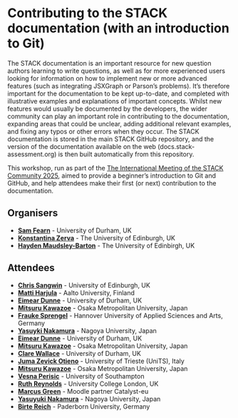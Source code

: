 # Contributing to the STACK documentation (with an introduction to Git) #

The STACK documentation is an important resource for new question authors learning to write questions, as well as for more experienced users looking for information on how to implement new or more advanced features (such as integrating JSXGraph or Parson’s problems). It’s therefore important for the documentation to be kept up-to-date, and completed with illustrative examples and explanations of important concepts. Whilst new features would usually be documented by the developers, the wider community can play an important role in contributing to the documentation, expanding areas that could be unclear, adding additional relevant examples, and fixing any typos or other errors when they occur. The STACK documentation is stored in the main STACK GitHub repository, and the version of the documentation available on the web (docs.stack-assessment.org) is then built automatically from this repository.

This workshop, run as part of the [The International Meeting of the STACK Community 2025](https://sites.google.com/view/stack2025/), aimed to provide a beginner’s introduction to Git and GitHub, and help attendees make their first (or next) contribution to the documentation.

## Organisers

* [**Sam Fearn**](mailto:s.m.fearn@durham.ac.uk) - University of Durham, UK
* [**Konstantina Zerva**](mailto:k.zerva@ed.ac.uk) - The University of Edinburgh, UK
* [**Hayden Maudsley-Barton**](mailto:Hayden.Maudsley-Barton@ed.ac.uk) - The University of Edinbirgh, UK

## Attendees

* [**Chris Sangwin**](mailto:C.J.Sangwin@ed.ac.uk) - University of Edinburgh, UK
* [**Matti Harjula**](mailto:matti.harjula@aalto.fi) - Aalto University, Finland
* [**Eimear Dunne**](mailto:eimear.dunne@durham.ac.uk) - University of Durham, UK
* [**Mitsuru Kawazoe**](mailto:kawazoe@omu.ac.jp) - Osaka Metropolitan University, Japan
* [**Frauke Sprengel**](mailto:frauke.sprengel@hs-hannover.de) - Hannover University of Applied Sciences and Arts, Germany
* [**Yasuyki Nakamura**](mailto:nakamura.yasuyuki.f1@f.mail.nagoya-u.ac.jp) - Nagoya University, Japan
* [**Eimear Dunne**](mailto:eimear.dunne@durham.ac.uk) - University of Durham, UK
* [**Mitsuru Kawazoe**](mailto:kawazoe@omu.ac.jp) - Osaka Metropolitan University, Japan
* [**Clare Wallace**](mailto:clare.wallace@durham.ac.uk) - University of Durham, UK
* [**Juma Zevick Otieno**](mailto:ZEVICKOTIENO.JUMA@phd.units.it) - University of Trieste (UniTS), Italy
* [**Mitsuru Kawazoe**](mailto:kawazoe@omu.ac.jp) - Osaka Metropolitan University, Japan
* [**Vesna Perisic**](?) - University of Southampton
* [**Ruth Reynolds**](mailto:ruth.reynolds@ucl.ac.uk) - University College London, UK
* [**Marcus Green**](mailto:marcus.green@catalyst-eu.net) - Moodle partner Catalyst-eu 
* [**Yasuyuki Nakamura**](mailto:nakamura.yasuyuki.f1@f.mail.nagoya-u.ac.jp) - Nagoya University, Japan
* [**Birte Reich**](mailto:birte.reich@math.upb.de) - Paderborn University, Germany
